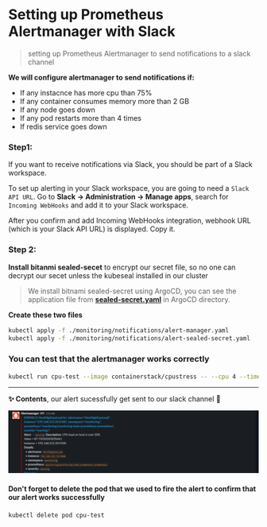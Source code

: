 # Setting up Prometheus Alertmanager with Slack
> setting up Prometheus Alertmanager to send notifications to a slack channel 

**We will configure alertmanager to send notifications if:**
- If any instacnce has more cpu than 75%
- If any container consumes memory more than 2 GB
- If any node goes down
- If any pod restarts more than 4 times
- If redis service goes down

### Step1: 

If you want to receive notifications via Slack, you should be part of a Slack workspace.

To set up alerting in your Slack workspace, you are going to need a `Slack API URL`. Go to **Slack -> Administration -> Manage apps**, search for `Incoming WebHooks` and add it to your Slack workspace.

After you confirm and add Incoming WebHooks integration, webhook URL (which is your Slack API URL) is displayed. Copy it.


### Step 2:

**Install bitanmi sealed-secet** to encrypt our secret file, so no one can decrypt our secet unless the kubeseal installed in our cluster

> We install bitnami sealed-secret using ArgoCD, you can see the application file from **[sealed-secret.yaml](../../ArgoCD/app-of-apps/sealed-secret.yaml)** in ArgoCD directory.

**Create these two files**

```bash
kubectl apply -f ./monitoring/notifications/alert-manager.yaml
kubectl apply -f ./monitoring/notifications/alert-sealed-secret.yaml
```

### You can test that the alertmanager works correctly 

```bash
kubectl run cpu-test --image containerstack/cpustress -- --cpu 4 --timeout 30s --metrics-brief 
```
___
**✨ Contents**, our alert sucessfully get sent to our slack channel :tada:

![slack-notifications](../../images/slack-notifications.PNG) 

#### Don't forget to delete the pod that we used to fire the alert to confirm that our alert works successfully

```bash
kubectl delete pod cpu-test
```